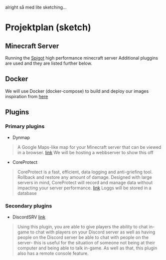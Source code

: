 alright så med lite sketching...

# Projektplan (sketch)

## Minecraft Server
Running the [Spigot](https://www.spigotmc.org/) high performance minecraft server
Additional pluggins are used and they are listed further below.

## Docker
We will use Docker (docker-compose) to build and deploy our images
inspiration from [here](https://github.com/itzg/docker-minecraft-server#using-docker-compose)


## Plugins

### Primary plugins
* Dynmap
> A Google Maps-like map for your Minecraft server that can be viewed in a browser. 
[link](https://www.spigotmc.org/resources/dynmap.274/)
We will be hosting a webbserver to show this off

* CoreProtect
> CoreProtect is a fast, efficient, data logging and anti-griefing tool. Rollback and restore any amount of damage. Designed with large servers in mind, CoreProtect will record and manage data without impacting your server performance.
[link](https://www.spigotmc.org/resources/coreprotect.8631/)
Loggs will be stored in a database

### Secondary plugins
* DiscordSRV
[link](https://www.spigotmc.org/resources/discordsrv.18494/)
> Using this plugin, you are able to give players the ability to chat in-game to chat with players on your Discord server as well as having people on the Discord server be able to chat with people on the server- this is useful for the situation of someone not being at their computer and being able to talk in-game.
> As well as that, this plugin also has a remote console feature. 
